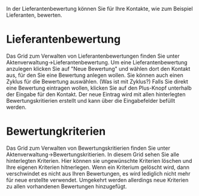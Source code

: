 In der Lieferantenbewertung können Sie für Ihre Kontakte, wie zum Beispiel Lieferanten, bewerten.

# Lieferantenbewertung

Das Grid zum Verwalten von Lieferantenbewertungen finden Sie unter Aktenverwaltung->Lieferantenbewertung.
Um eine Lieferantenbewertung anzulegen klicken Sie auf "Neue Bewertung" und wählen dort den Kontakt aus, für den Sie eine Bewertung anlegen wollen.
Sie können auch einen Zyklus für die Bewertung auswählen. (Was ist mit Zyklus?)
Falls Sie direkt eine Bewertung eintragen wollen, klicken Sie auf den Plus-Knopf unterhalb der Eingabe für den Kontakt.
Der neue Eintrag wird mit allen hinterlegten Bewertungskritierien erstellt und kann über die Eingabefelder befüllt werden.

# Bewertungkriterien
Das Grid zum Verwalten von Bewertungskritierien finden Sie unter Aktenverwaltung->Bewertungskritierien.
In diesem Grid sehen Sie alle hinterlegten Kriterien.
Hier können sie ungewünschte Kriterien löschen und Ihre eigenen Kriterien hitnerlegen.
Wenn ein Kriterium gelöscht wird, dann verschwindet es nicht aus Ihren Bewertungen, es wird lediglich nicht mehr für neue erstellte verwendet.
Umgekehrt werden allerdings neue Kriterien zu allen vorhandenen Bewertungen hinzugefügt.
